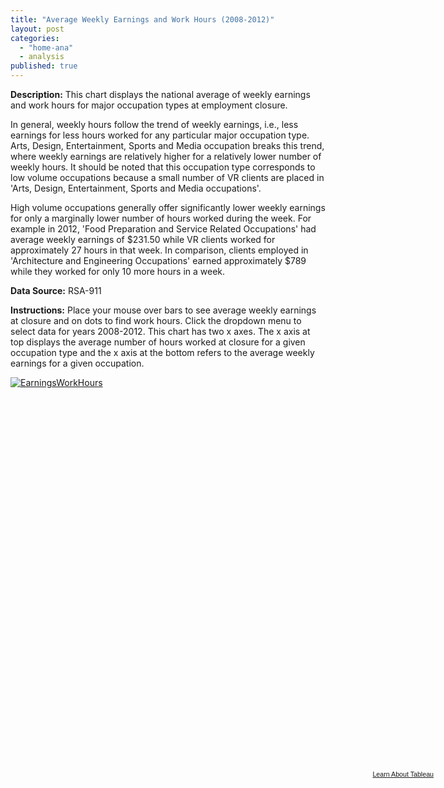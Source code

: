 ```yaml
---
title: "Average Weekly Earnings and Work Hours (2008-2012)"
layout: post
categories: 
  - "home-ana"
  - analysis
published: true
---
```


**Description:** This chart displays the national average of weekly earnings and work hours for major occupation types at employment closure.

In general, weekly hours follow the trend of weekly earnings, i.e., less  earnings for less hours worked for any particular major occupation type.
Arts, Design, Entertainment, Sports and Media occupation breaks this trend, where weekly earnings are relatively higher for a relatively lower number of weekly hours. It should be noted that this occupation type corresponds to low volume occupations because a small number of VR clients are placed in 'Arts, Design, Entertainment, Sports and Media occupations'.

High volume occupations generally offer significantly lower weekly earnings for only a marginally lower number of hours worked during the week. For example in 2012, 'Food Preparation and Service Related Occupations' had average weekly earnings of $231.50 while VR clients worked for approximately 27 hours in that week. In comparison, clients employed in 'Architecture and Engineering Occupations' earned approximately $789 while they worked for only 10 more hours in a week.


**Data Source:** RSA-911

**Instructions:** Place your mouse over bars to see average weekly earnings at closure and on dots to find work hours. Click the dropdown menu to select data for years 2008-2012.
This chart has two x axes. The x axis at top displays the average number of hours worked at closure for a given occupation type and the x axis at the bottom refers to the average weekly earnings for a given occupation. 


<script type='text/javascript' src='https://public.tableausoftware.com/javascripts/api/viz_v1.js'></script><div class='tableauPlaceholder' style='width: 685px; height: 629px;'><noscript><a href='#'><img alt='EarningsWorkHours ' src='https:&#47;&#47;public.tableausoftware.com&#47;static&#47;images&#47;Ma&#47;MajorOcc_Stats&#47;EarningsWorkHours&#47;1_rss.png' style='border: none' /></a></noscript><object class='tableauViz' width='685' height='629' style='display:none;'><param name='host_url' value='https%3A%2F%2Fpublic.tableausoftware.com%2F' /> <param name='site_root' value='' /><param name='name' value='MajorOcc_Stats&#47;EarningsWorkHours' /><param name='tabs' value='no' /><param name='toolbar' value='yes' /><param name='static_image' value='https:&#47;&#47;public.tableausoftware.com&#47;static&#47;images&#47;Ma&#47;MajorOcc_Stats&#47;EarningsWorkHours&#47;1.png' /> <param name='animate_transition' value='yes' /><param name='display_static_image' value='yes' /><param name='display_spinner' value='yes' /><param name='display_overlay' value='yes' /><param name='display_count' value='yes' /></object></div><div style='width:685px;height:22px;padding:0px 10px 0px 0px;color:black;font:normal 8pt verdana,helvetica,arial,sans-serif;'><div style='float:right; padding-right:8px;'><a href='http://www.tableausoftware.com/public/about-tableau-products?ref=https://public.tableausoftware.com/views/MajorOcc_Stats/EarningsWorkHours' target='_blank'>Learn About Tableau</a></div></div>